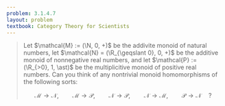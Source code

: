 ```yaml
---
problem: 3.1.4.7 
layout: problem
textbook: Category Theory for Scientists
---
```


> Let $\mathcal{M} := (\N, 0, +)$ be the addivite monoid of natural numbers, let
> $\mathcal{N} = (\R_{\geqslant 0}, 0, +)$ be the additive monoid of nonnegative
> real numbers, and let $\mathcal{P} := (\R_{>0}, 1, \ast)$ be the
> multiplicitive monoid of positive real numbers. Can you think of any
> nontrivial monoid homomorphisms of the following sorts:
> 
> $$ \mathcal{M}\to\mathcal{N},\qquad \mathcal{M}\to\mathcal{P},\qquad
> \mathcal{N}\to\mathcal{P},\qquad \mathcal{N}\to\mathcal{M},\qquad
> \mathcal{P}\to\mathcal{N} \quad ?  $$

